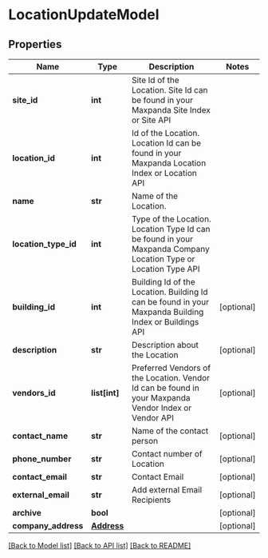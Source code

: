 # LocationUpdateModel

## Properties
Name | Type | Description | Notes
------------ | ------------- | ------------- | -------------
**site_id** | **int** | Site Id of the Location. Site Id can be found in your Maxpanda Site Index or Site API | 
**location_id** | **int** | Id of the Location. Location Id can be found in your Maxpanda Location Index or Location API | 
**name** | **str** | Name of the Location. | 
**location_type_id** | **int** | Type of the Location. Location Type Id can be found in your Maxpanda Company Location Type or Location Type API | 
**building_id** | **int** | Building Id of the Location. Building Id can be found in your Maxpanda Building Index or Buildings API | [optional] 
**description** | **str** | Description about the Location | [optional] 
**vendors_id** | **list[int]** | Preferred Vendors of the Location. Vendor Id can be found in your Maxpanda Vendor Index or Vendor API | [optional] 
**contact_name** | **str** | Name of the contact person | [optional] 
**phone_number** | **str** | Contact number of Location | [optional] 
**contact_email** | **str** | Contact Email | [optional] 
**external_email** | **str** | Add external Email Recipients | [optional] 
**archive** | **bool** |  | [optional] 
**company_address** | [**Address**](Address.md) |  | [optional] 

[[Back to Model list]](../README.md#documentation-for-models) [[Back to API list]](../README.md#documentation-for-api-endpoints) [[Back to README]](../README.md)

